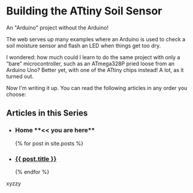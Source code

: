 # Building the ATtiny Soil Sensor
An "Arduino" project without the Arduino!

The web serves up many examples where an Arduino is used to check a soil moisture sensor and flash an LED when things get too dry. 

I wondered: how much could I learn to do the same project with only a &ldquo;bare&rdquo; microcontroller, such as an ATmega328P pried loose from an Arduino Uno? Better yet, with one of the ATtiny chips instead! A lot, as it turned out. 

Now I'm writing it up. You can read the following articles in any order you choose:

## Articles in this Series
<ul>
  <li><h3>Home **<< you are here**</h3></li>  
  {% for post in site.posts %}
    <li>
      <h3><a href="{{site.baseurl}}{{ post.url }}">{{ post.title }}</a></h3>
    </li>
  {% endfor %}
</ul>

xyzzy
